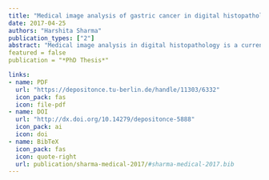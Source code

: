 ```yaml
---
title: "Medical image analysis of gastric cancer in digital histopathology: methods, applications and challenges"
date: 2017-04-25
authors: "Harshita Sharma"
publication_types: ["2"]
abstract: "Medical image analysis in digital histopathology is a currently expanding and exciting field of scientific research. In this work, histopathological image analysis is extensively studied and a systematic framework for computer-based analysis in H&E stained whole slide images of gastric carcinoma is proposed. The exhaustive experimental study comprises of three fundamental stages, namely, preparation of materials, image pre-analysis and analysis of cancer regions. These stages collectively incorporate the understanding, formulation, implementation and evaluation of suitable image analysis tasks required to achieve the defined research objectives in each stage, for example, registration and annotation transformation between whole slide images, cell nuclei segmentation and classification, multiresolution combination of visual information for segmentation enhancement, appearance-based necrosis detection, and cancer classification based on immunohistochemistry. Computerized applications are also demonstrated as an outcome of the conducted research, including computer-aided diagnosis, content-based image retrieval and automatic determination of tissue composition. The research focuses on the development of methods for effective representation and subsequent classification of regions of interest in histopathological image datasets. For this purpose, two image analysis routes, namely, traditional route and deep learning route are investigated. The traditional route consists of handcrafted feature extraction to describe textural, color, intensity, morphological and architectural properties of tissues followed by traditional machine learning methods including support vector machines, AdaBoost ensemble learning and random forests. In this domain, graph-based methods are extensively explored due to their ability to suitably represent the spatial arrangements and neighborhood relationships in tissue regions. A novel graph-based image description method called cell nuclei attributed relational graph is proposed along with multiple variants, for knowledge description of individual component characteristics, spatial interactions and underlying tissue architecture in histopathological images. In the deep learning route, convolutional neural networks are thoroughly investigated. A self-designed convolutional neural network architecture is introduced and analyzed for cancer classification and necrosis detection, also compared with a widely-known framework and ensemble of deep networks. During the detailed investigation, system performance is rigorously analyzed using different experimental aspects, for instance, algorithm parameters, feature configurations and classification strategies. The entire proposed framework is quantitatively evaluated at each stage using a set of performance metrics. A reasonable performance is achieved using the described methods, comparing favorably, and even outperforming the state-of-the-art techniques in certain occasions. The empirical observations, corresponding conclusions, scientific implications and future directions of the research are thoroughly discussed.Collectively, the discussed histopathological image analysis methods in H&E stained gastric cancer whole slide images aim to reduce manual preparation efforts, inspection times, and inter-and intra-observer variability. Moreover, the developed methods can potentially improve the current state of technology through applications such as automatic classification, content-based image retrieval, archiving, bio-banking, marker quantification, detecting malignant changes over time, providing second opinions to pathologists, thereby contributing towards diagnosis, prognosis, education and research in biology and medicine."
featured = false
publication = "*PhD Thesis*"

links:
- name: PDF
  url: "https://depositonce.tu-berlin.de/handle/11303/6332"
  icon_pack: fas
  icon: file-pdf
- name: DOI
  url: "http://dx.doi.org/10.14279/depositonce-5888"
  icon_pack: ai
  icon: doi
- name: BibTeX
  icon_pack: fas
  icon: quote-right
  url: publication/sharma-medical-2017/#sharma-medical-2017.bib
---
```


